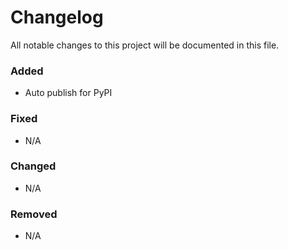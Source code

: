 # Changelog

All notable changes to this project will be documented in this file.

### Added
- Auto publish for PyPI

### Fixed
- N/A

### Changed
- N/A

### Removed
- N/A